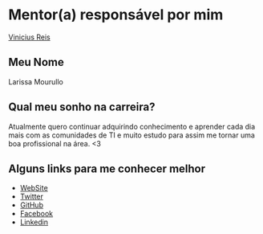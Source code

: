# Mentor(a) responsável por mim

[Vinicius Reis](/profiles/mentors/profiles/vinicius_reis.md)

## Meu Nome

Larissa Mourullo

## Qual meu sonho na carreira?

Atualmente quero continuar adquirindo conhecimento e aprender cada dia mais com as comunidades de TI e muito estudo para assim me tornar uma boa profissional na área. <3

## Alguns links para me conhecer melhor

- [WebSite](http://larismourullo.github.io)
- [Twitter](https://twitter.com/larismourullo)
- [GitHub](https://github.com/larismourullo)
- [Facebook](https://www.facebook.com/larissamourullo)
- [Linkedin](https://br.linkedin.com/in/larissa-mourullo-040073b9/)
